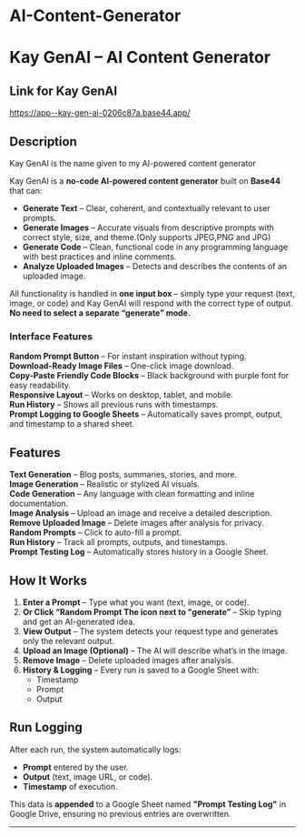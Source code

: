 # AI-Content-Generator
# Kay GenAI – AI Content Generator

## Link for Kay GenAI
https://app--kay-gen-ai-0206c87a.base44.app/

## Description
Kay GenAI is the name given to my AI-powered content generator

Kay GenAI is a **no-code AI-powered content generator** built on **Base44** that can:

- **Generate Text** – Clear, coherent, and contextually relevant to user prompts.  
- **Generate Images** – Accurate visuals from descriptive prompts with correct style, size, and theme.(Only supports JPEG,PNG and JPG)  
- **Generate Code** – Clean, functional code in any programming language with best practices and inline comments.  
- **Analyze Uploaded Images** – Detects and describes the contents of an uploaded image.  

All functionality is handled in **one input box** – simply type your request (text, image, or code) and Kay GenAI will respond with the correct type of output. **No need to select a separate “generate” mode.**

### Interface Features
**Random Prompt Button** – For instant inspiration without typing.  
**Download-Ready Image Files** – One-click image download.  
**Copy-Paste Friendly Code Blocks** – Black background with purple font for easy readability.  
**Responsive Layout** – Works on desktop, tablet, and mobile.  
**Run History** – Shows all previous runs with timestamps.  
**Prompt Logging to Google Sheets** – Automatically saves prompt, output, and timestamp to a shared sheet.  


## Features
**Text Generation** – Blog posts, summaries, stories, and more.  
**Image Generation** – Realistic or stylized AI visuals.  
**Code Generation** – Any language with clean formatting and inline documentation.  
**Image Analysis** – Upload an image and receive a detailed description.  
**Remove Uploaded Image** – Delete images after analysis for privacy.  
**Random Prompts** – Click to auto-fill a prompt.  
**Run History** – Track all prompts, outputs, and timestamps.  
**Prompt Testing Log** – Automatically stores history in a Google Sheet.  


## How It Works
1. **Enter a Prompt** – Type what you want (text, image, or code).  
2. **Or Click “Random Prompt The icon next to "generate”** – Skip typing and get an AI-generated idea.  
3. **View Output** – The system detects your request type and generates only the relevant output.  
4. **Upload an Image (Optional)** – The AI will describe what’s in the image.  
5. **Remove Image** – Delete uploaded images after analysis.  
6. **History & Logging** – Every run is saved to a Google Sheet with:  
   - Timestamp  
   - Prompt  
   - Output  


## Run Logging
After each run, the system automatically logs:
- **Prompt** entered by the user.  
- **Output** (text, image URL, or code).  
- **Timestamp** of execution.  

This data is **appended** to a Google Sheet named **"Prompt Testing Log"** in Google Drive, ensuring no previous entries are overwritten.

---
